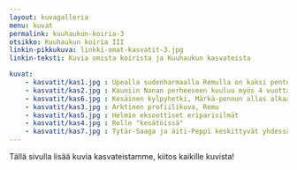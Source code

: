 ```yaml
---
layout: kuvagalleria
menu: kuvat
permalink: kuuhaukun-koiria-3
otsikko: Kuuhaukun koiria III
linkin-pikkukuva: linkki-omat-kasvatit-3.jpg
linkin-teksti: Kuvia omista koirista ja Kuuhaukun kasvateista

kuvat:
    - kasvatit/kas1.jpg : Upealla sudenharmaalla Remulla on kaksi pentuetta Kuuhaukulla
    - kasvatit/kas2.jpg : Kauniin Nanan perheeseen kuuluu myös 4 vuotta nuorempi Saana
    - kasvatit/kas6.jpg : Kesäinen kylpyhetki, Märkä-pennun allas alkaa käydä pieneksi
    - kasvatit/kas3.jpg : Arktinen profiilikuva, Remu
    - kasvatit/kas5.jpg : Helmin eksoottiset eriparisilmät
    - kasvatit/kas4.jpg : Rolle "kesätöissä"
    - kasvatit/kas7.jpg : Tytär-Saaga ja äiti-Peppi keskittyvät yhdessä makupalaan
---
```

Tällä sivulla lisää kuvia kasvateistamme, kiitos kaikille kuvista!